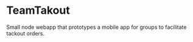 TeamTakout
===============

Small node webapp that prototypes a mobile app for groups to facilitate tackout orders. 


